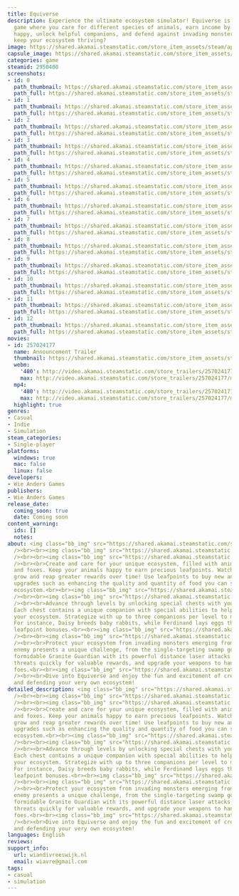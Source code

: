 ```yaml
---
title: Equiverse
description: Experience the ultimate ecosystem simulator! Equiverse is a hectic simulation
  game where you care for different species of animals, earn income by keeping them
  happy, unlock helpful companions, and defend against invading monsters. Can you
  keep your ecosystem thriving?
image: https://shared.akamai.steamstatic.com/store_item_assets/steam/apps/2950400/header.jpg?t=1725716889
capsule_image: https://shared.akamai.steamstatic.com/store_item_assets/steam/apps/2950400/capsule_231x87.jpg?t=1725716889
categories: game
steamid: 2950400
screenshots:
- id: 0
  path_thumbnail: https://shared.akamai.steamstatic.com/store_item_assets/steam/apps/2950400/ss_c193817648a2d10759fce2426d2b2ac6b0682899.600x338.jpg?t=1725716889
  path_full: https://shared.akamai.steamstatic.com/store_item_assets/steam/apps/2950400/ss_c193817648a2d10759fce2426d2b2ac6b0682899.1920x1080.jpg?t=1725716889
- id: 1
  path_thumbnail: https://shared.akamai.steamstatic.com/store_item_assets/steam/apps/2950400/ss_d4f32ca7424c7f97f4ef4bd2a71193355c2a0dc1.600x338.jpg?t=1725716889
  path_full: https://shared.akamai.steamstatic.com/store_item_assets/steam/apps/2950400/ss_d4f32ca7424c7f97f4ef4bd2a71193355c2a0dc1.1920x1080.jpg?t=1725716889
- id: 2
  path_thumbnail: https://shared.akamai.steamstatic.com/store_item_assets/steam/apps/2950400/ss_6d8746c68aff152364c31dd45ea383be73e2e705.600x338.jpg?t=1725716889
  path_full: https://shared.akamai.steamstatic.com/store_item_assets/steam/apps/2950400/ss_6d8746c68aff152364c31dd45ea383be73e2e705.1920x1080.jpg?t=1725716889
- id: 3
  path_thumbnail: https://shared.akamai.steamstatic.com/store_item_assets/steam/apps/2950400/ss_72f4c17d76888e936c2dc6142f4fdbb6c530bc46.600x338.jpg?t=1725716889
  path_full: https://shared.akamai.steamstatic.com/store_item_assets/steam/apps/2950400/ss_72f4c17d76888e936c2dc6142f4fdbb6c530bc46.1920x1080.jpg?t=1725716889
- id: 4
  path_thumbnail: https://shared.akamai.steamstatic.com/store_item_assets/steam/apps/2950400/ss_829f28928ac9e78792fe2898e6bd5ddbb8658ef2.600x338.jpg?t=1725716889
  path_full: https://shared.akamai.steamstatic.com/store_item_assets/steam/apps/2950400/ss_829f28928ac9e78792fe2898e6bd5ddbb8658ef2.1920x1080.jpg?t=1725716889
- id: 5
  path_thumbnail: https://shared.akamai.steamstatic.com/store_item_assets/steam/apps/2950400/ss_64408be42fa2cac68e1b37b49f46ac7d6a1ff317.600x338.jpg?t=1725716889
  path_full: https://shared.akamai.steamstatic.com/store_item_assets/steam/apps/2950400/ss_64408be42fa2cac68e1b37b49f46ac7d6a1ff317.1920x1080.jpg?t=1725716889
- id: 6
  path_thumbnail: https://shared.akamai.steamstatic.com/store_item_assets/steam/apps/2950400/ss_fa390d810ca7cacd64106b862bbfe6448e711887.600x338.jpg?t=1725716889
  path_full: https://shared.akamai.steamstatic.com/store_item_assets/steam/apps/2950400/ss_fa390d810ca7cacd64106b862bbfe6448e711887.1920x1080.jpg?t=1725716889
- id: 7
  path_thumbnail: https://shared.akamai.steamstatic.com/store_item_assets/steam/apps/2950400/ss_e3403fa04da9836757f163ace533f4ee363d80d9.600x338.jpg?t=1725716889
  path_full: https://shared.akamai.steamstatic.com/store_item_assets/steam/apps/2950400/ss_e3403fa04da9836757f163ace533f4ee363d80d9.1920x1080.jpg?t=1725716889
- id: 8
  path_thumbnail: https://shared.akamai.steamstatic.com/store_item_assets/steam/apps/2950400/ss_353a1fe3afff0035996ff7d7122fa550aa39d22e.600x338.jpg?t=1725716889
  path_full: https://shared.akamai.steamstatic.com/store_item_assets/steam/apps/2950400/ss_353a1fe3afff0035996ff7d7122fa550aa39d22e.1920x1080.jpg?t=1725716889
- id: 9
  path_thumbnail: https://shared.akamai.steamstatic.com/store_item_assets/steam/apps/2950400/ss_3bc3618d50c905eaf68bd8c07aab774b498c8c9e.600x338.jpg?t=1725716889
  path_full: https://shared.akamai.steamstatic.com/store_item_assets/steam/apps/2950400/ss_3bc3618d50c905eaf68bd8c07aab774b498c8c9e.1920x1080.jpg?t=1725716889
- id: 10
  path_thumbnail: https://shared.akamai.steamstatic.com/store_item_assets/steam/apps/2950400/ss_f3df6a1fad2e8939131c1db5f42bec166310a49d.600x338.jpg?t=1725716889
  path_full: https://shared.akamai.steamstatic.com/store_item_assets/steam/apps/2950400/ss_f3df6a1fad2e8939131c1db5f42bec166310a49d.1920x1080.jpg?t=1725716889
- id: 11
  path_thumbnail: https://shared.akamai.steamstatic.com/store_item_assets/steam/apps/2950400/ss_3f9b27677269a24b268ce94d6456a315427ea5c4.600x338.jpg?t=1725716889
  path_full: https://shared.akamai.steamstatic.com/store_item_assets/steam/apps/2950400/ss_3f9b27677269a24b268ce94d6456a315427ea5c4.1920x1080.jpg?t=1725716889
- id: 12
  path_thumbnail: https://shared.akamai.steamstatic.com/store_item_assets/steam/apps/2950400/ss_38082a79e31962cb892fa37d1abf40a4206a58f7.600x338.jpg?t=1725716889
  path_full: https://shared.akamai.steamstatic.com/store_item_assets/steam/apps/2950400/ss_38082a79e31962cb892fa37d1abf40a4206a58f7.1920x1080.jpg?t=1725716889
movies:
- id: 257024177
  name: Announcement Trailer
  thumbnail: https://shared.akamai.steamstatic.com/store_item_assets/steam/apps/257024177/movie.293x165.jpg?t=1722535930
  webm:
    '480': http://video.akamai.steamstatic.com/store_trailers/257024177/movie480_vp9.webm?t=1722535930
    max: http://video.akamai.steamstatic.com/store_trailers/257024177/movie_max_vp9.webm?t=1722535930
  mp4:
    '480': http://video.akamai.steamstatic.com/store_trailers/257024177/movie480.mp4?t=1722535930
    max: http://video.akamai.steamstatic.com/store_trailers/257024177/movie_max.mp4?t=1722535930
  highlight: true
genres:
- Casual
- Indie
- Simulation
steam_categories:
- Single-player
platforms:
  windows: true
  mac: false
  linux: false
developers:
- Wie Anders Games
publishers:
- Wie Anders Games
release_date:
  coming_soon: true
  date: Coming soon
content_warning:
  ids: []
  notes:
about: <img class="bb_img" src="https://shared.akamai.steamstatic.com/store_item_assets/steam/apps/2950400/extras/SteamHeader3.png?t=1725716889"
  /><br><br><img class="bb_img" src="https://shared.akamai.steamstatic.com/store_item_assets/steam/apps/2950400/extras/download.gif?t=1725716889"
  /><br><br><img class="bb_img" src="https://shared.akamai.steamstatic.com/store_item_assets/steam/apps/2950400/extras/Steamheader0.png?t=1725716889"
  /><br><br>Create and care for your unique ecosystem, filled with animals like rabbits
  and foxes. Keep your animals happy to earn precious leafpoints. Watch your rabbits
  grow and reap greater rewards over time! Use leafpoints to buy new animals and aquire
  upgrades such as enhancing the quality and quantity of food you can spawn in your
  ecosystem.<br><br><img class="bb_img" src="https://shared.akamai.steamstatic.com/store_item_assets/steam/apps/2950400/extras/61b15100a8388919f9f6acd8a0357f5d2-ezgif.com-video-to-gif-converter.gif?t=1725716889"
  /><br><br><img class="bb_img" src="https://shared.akamai.steamstatic.com/store_item_assets/steam/apps/2950400/extras/SteamHeader1.png?t=1725716889"
  /><br><br>Advance through levels by unlocking special chests with your leafpoints.
  Each chest contains a unique companion with special abilities to help you maintain
  your ecosystem. Strategize with up to three companions per level to maximize efficiency.
  For instance, Daisy breeds baby rabbits, while Ferdinand lays eggs that yield hefty
  leafpoint bonuses.<br><br><img class="bb_img" src="https://shared.akamai.steamstatic.com/store_item_assets/steam/apps/2950400/extras/ezgif-3-22eee66be5.gif?t=1725716889"
  /><br><br><img class="bb_img" src="https://shared.akamai.steamstatic.com/store_item_assets/steam/apps/2950400/extras/SteamHeader2.png?t=1725716889"
  /><br><br>Protect your ecosystem from invading monsters emerging from portals. Each
  enemy presents a unique challenge, from the single-targeting swamp golem to the
  formidable Granite Guardian with its powerful distance laser attacks. Defeat these
  threats quickly for valuable rewards, and upgrade your weapons to handle tougher
  foes.<br><br><img class="bb_img" src="https://shared.akamai.steamstatic.com/store_item_assets/steam/apps/2950400/extras/ezgif-3-f65fea35a0.gif?t=1725716889"
  /><br><br>Dive into Equiverse and enjoy the fun and excitement of creating, nurturing,
  and defending your very own ecosystem!
detailed_description: <img class="bb_img" src="https://shared.akamai.steamstatic.com/store_item_assets/steam/apps/2950400/extras/SteamHeader3.png?t=1725716889"
  /><br><br><img class="bb_img" src="https://shared.akamai.steamstatic.com/store_item_assets/steam/apps/2950400/extras/download.gif?t=1725716889"
  /><br><br><img class="bb_img" src="https://shared.akamai.steamstatic.com/store_item_assets/steam/apps/2950400/extras/Steamheader0.png?t=1725716889"
  /><br><br>Create and care for your unique ecosystem, filled with animals like rabbits
  and foxes. Keep your animals happy to earn precious leafpoints. Watch your rabbits
  grow and reap greater rewards over time! Use leafpoints to buy new animals and aquire
  upgrades such as enhancing the quality and quantity of food you can spawn in your
  ecosystem.<br><br><img class="bb_img" src="https://shared.akamai.steamstatic.com/store_item_assets/steam/apps/2950400/extras/61b15100a8388919f9f6acd8a0357f5d2-ezgif.com-video-to-gif-converter.gif?t=1725716889"
  /><br><br><img class="bb_img" src="https://shared.akamai.steamstatic.com/store_item_assets/steam/apps/2950400/extras/SteamHeader1.png?t=1725716889"
  /><br><br>Advance through levels by unlocking special chests with your leafpoints.
  Each chest contains a unique companion with special abilities to help you maintain
  your ecosystem. Strategize with up to three companions per level to maximize efficiency.
  For instance, Daisy breeds baby rabbits, while Ferdinand lays eggs that yield hefty
  leafpoint bonuses.<br><br><img class="bb_img" src="https://shared.akamai.steamstatic.com/store_item_assets/steam/apps/2950400/extras/ezgif-3-22eee66be5.gif?t=1725716889"
  /><br><br><img class="bb_img" src="https://shared.akamai.steamstatic.com/store_item_assets/steam/apps/2950400/extras/SteamHeader2.png?t=1725716889"
  /><br><br>Protect your ecosystem from invading monsters emerging from portals. Each
  enemy presents a unique challenge, from the single-targeting swamp golem to the
  formidable Granite Guardian with its powerful distance laser attacks. Defeat these
  threats quickly for valuable rewards, and upgrade your weapons to handle tougher
  foes.<br><br><img class="bb_img" src="https://shared.akamai.steamstatic.com/store_item_assets/steam/apps/2950400/extras/ezgif-3-f65fea35a0.gif?t=1725716889"
  /><br><br>Dive into Equiverse and enjoy the fun and excitement of creating, nurturing,
  and defending your very own ecosystem!
languages: English
reviews:
support_info:
  url: wiandivreeswijk.nl
  email: wiavre@gmail.com
tags:
- casual
- simulation
---
```


